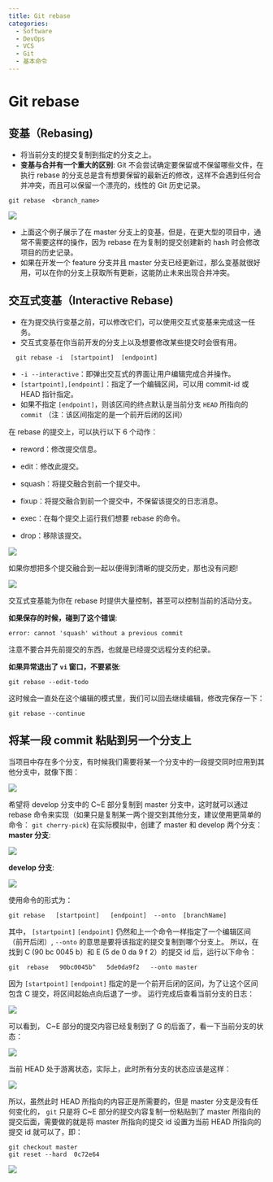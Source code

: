 ```yaml
---
title: Git rebase
categories:
  - Software
  - DevOps
  - VCS
  - Git
  - 基本命令
---
```

# Git rebase

## 变基（Rebasing)

- 将当前分支的提交复制到指定的分支之上。
- **变基与合并有一个重大的区别**: Git 不会尝试确定要保留或不保留哪些文件，在执行 rebase 的分支总是含有想要保留的最新近的修改，这样不会遇到任何合并冲突，而且可以保留一个漂亮的，线性的 Git 历史记录。

```shell
git rebase  <branch_name>
```

![](https://raw.githubusercontent.com/LuShan123888/Files/main/Pictures/2020-12-10-6b8427b4baf6cdfb08b852ab1cdb4941.gif)

- 上面这个例子展示了在 master 分支上的变基，但是，在更大型的项目中，通常不需要这样的操作，因为 rebase 在为复制的提交创建新的 hash 时会修改项目的历史记录。
- 如果在开发一个 feature 分支并且 master 分支已经更新过，那么变基就很好用，可以在你的分支上获取所有更新，这能防止未来出现合并冲突。

## 交互式变基（Interactive Rebase)

- 在为提交执行变基之前，可以修改它们，可以使用交互式变基来完成这一任务。
- 交互式变基在你当前开发的分支上以及想要修改某些提交时会很有用。

```shell
  git rebase -i  [startpoint]  [endpoint]
```

- `-i --interactive`：即弹出交互式的界面让用户编辑完成合并操作。
- `[startpoint],[endpoint]`：指定了一个编辑区间，可以用 commit-id 或 HEAD 指针指定。
- 如果不指定 `[endpoint]`，则该区间的终点默认是当前分支 `HEAD` 所指向的 `commit` （注：该区间指定的是一个前开后闭的区间）

在 rebase 的提交上，可以执行以下 6 个动作：

- reword：修改提交信息。

- edit：修改此提交。

- squash：将提交融合到前一个提交中。

- fixup：将提交融合到前一个提交中，不保留该提交的日志消息。

- exec：在每个提交上运行我们想要 rebase 的命令。

- drop：移除该提交。

![](https://raw.githubusercontent.com/LuShan123888/Files/main/Pictures/2020-12-10-7189da3226d1fdedeb6a297fbc2b1177.gif)

如果你想把多个提交融合到一起以便得到清晰的提交历史，那也没有问题!

![](https://raw.githubusercontent.com/LuShan123888/Files/main/Pictures/2020-12-10-758ead2cd3914cadc4d822053ad1089a.gif)

交互式变基能为你在 rebase 时提供大量控制，甚至可以控制当前的活动分支。

**如果保存的时候，碰到了这个错误**:

```shell
error: cannot 'squash' without a previous commit
```

注意不要合并先前提交的东西，也就是已经提交远程分支的纪录。

**如果异常退出了 `vi` 窗口，不要紧张**:

```
git rebase --edit-todo
```

这时候会一直处在这个编辑的模式里，我们可以回去继续编辑，修改完保存一下：

```
git rebase --continue
```

## 将某一段 commit 粘贴到另一个分支上

当项目中存在多个分支，有时候我们需要将某一个分支中的一段提交同时应用到其他分支中，就像下图：

![](https://raw.githubusercontent.com/LuShan123888/Files/main/Pictures/2020-12-10-808-20201210114029897.png)


希望将 develop 分支中的 C~E 部分复制到 master 分支中，这时就可以通过 rebase 命令来实现（如果只是复制某一两个提交到其他分支，建议使用更简单的命令： `git cherry-pick`)
在实际模拟中，创建了 master 和 develop 两个分支：
**master 分支**:

![](https://raw.githubusercontent.com/LuShan123888/Files/main/Pictures/2020-12-10-443.png)

**develop 分支**:

![](https://raw.githubusercontent.com/LuShan123888/Files/main/Pictures/2020-12-10-455.png)

使用命令的形式为：

```shell
git rebase   [startpoint]   [endpoint]  --onto  [branchName]
```

其中， `[startpoint]` `[endpoint]` 仍然和上一个命令一样指定了一个编辑区间（前开后闭）, `--onto` 的意思是要将该指定的提交复制到哪个分支上。
所以，在找到 C (90 bc 0045 b）和 E (5 de 0 da 9 f 2）的提交 id 后，运行以下命令：

```shell
git  rebase   90bc0045b^   5de0da9f2   --onto master
```

因为 `[startpoint]` `[endpoint]` 指定的是一个前开后闭的区间，为了让这个区间包含 C 提交，将区间起始点向后退了一步。
运行完成后查看当前分支的日志：

![](https://raw.githubusercontent.com/LuShan123888/Files/main/Pictures/2020-12-10-488.png)

可以看到， C~E 部分的提交内容已经复制到了 G 的后面了，看一下当前分支的状态：

![](https://raw.githubusercontent.com/LuShan123888/Files/main/Pictures/2020-12-10-439.png)

当前 HEAD 处于游离状态，实际上，此时所有分支的状态应该是这样：

![](https://raw.githubusercontent.com/LuShan123888/Files/main/Pictures/2020-12-10-755.png)



所以，虽然此时 HEAD 所指向的内容正是所需要的，但是 master 分支是没有任何变化的， `git` 只是将 C~E 部分的提交内容复制一份粘贴到了 master 所指向的提交后面，需要做的就是将 master 所指向的提交 id 设置为当前 HEAD 所指向的提交 id 就可以了，即：

```shell
git checkout master
git reset --hard  0c72e64
```

![](https://raw.githubusercontent.com/LuShan123888/Files/main/Pictures/2020-12-10-689.png)